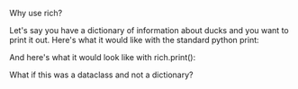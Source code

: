 Why use rich?

Let's say you have a dictionary of information about ducks and you want to print it out. Here's what it would like with the standard python print:


And here's what it would look like with rich.print():

What if this was a dataclass and not a dictionary?

